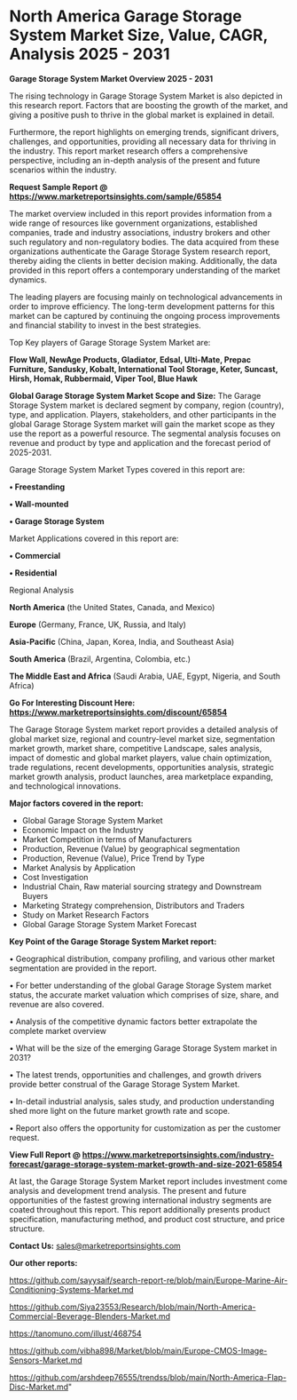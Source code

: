 # North America Garage Storage System Market Size, Value, CAGR, Analysis 2025 - 2031

<Strong> Garage Storage System Market Overview 2025 - 2031</strong>

The rising technology in Garage Storage System Market is also depicted in this research report. Factors that are boosting the growth of the market, and giving a positive push to thrive in the global market is explained in detail.

Furthermore, the report highlights on emerging trends, significant drivers, challenges, and opportunities, providing all necessary data for thriving in the industry. This report market research offers a comprehensive perspective, including an in-depth analysis of the present and future scenarios within the industry.

<strong>Request Sample Report @ <a href=https://www.marketreportsinsights.com/sample/65854>https://www.marketreportsinsights.com/sample/65854</a></strong>

The market overview included in this report provides information from a wide range of resources like government organizations, established companies, trade and industry associations, industry brokers and other such regulatory and non-regulatory bodies. The data acquired from these organizations authenticate the Garage Storage System research report, thereby aiding the clients in better decision making. Additionally, the data provided in this report offers a contemporary understanding of the market dynamics.

The leading players are focusing mainly on technological advancements in order to improve efficiency. The long-term development patterns for this market can be captured by continuing the ongoing process improvements and financial stability to invest in the best strategies.

Top Key players of Garage Storage System Market are:

<strong>Flow Wall, NewAge Products, Gladiator, Edsal, Ulti-Mate, Prepac Furniture, Sandusky, Kobalt, International Tool Storage, Keter, Suncast, Hirsh, Homak, Rubbermaid, Viper Tool, Blue Hawk</strong>

<strong><b>Global Garage Storage System Market Scope and Size:</b></strong>
The Garage Storage System market is declared segment by company, region (country), type, and application. Players, stakeholders, and other participants in the global Garage Storage System market will gain the market scope as they use the report as a powerful resource. The segmental analysis focuses on revenue and product by type and application and the forecast period of 2025-2031.

Garage Storage System Market Types covered in this report are:

<strong>• Freestanding

• Wall-mounted

• Garage Storage System</strong>

Market Applications covered in this report are:

<strong>• Commercial

• Residential</strong> 

Regional Analysis

<strong>North America</strong> (the United States, Canada, and Mexico)

<strong>Europe</strong> (Germany, France, UK, Russia, and Italy)

<strong>Asia-Pacific</strong> (China, Japan, Korea, India, and Southeast Asia)

<strong>South America</strong> (Brazil, Argentina, Colombia, etc.)

<strong>The Middle East and Africa</strong> (Saudi Arabia, UAE, Egypt, Nigeria, and South Africa)

<strong>Go For Interesting Discount Here: <a href=https://www.marketreportsinsights.com/discount/65854>https://www.marketreportsinsights.com/discount/65854</a></strong>

The Garage Storage System market report provides a detailed analysis of global market size, regional and country-level market size, segmentation market growth, market share, competitive Landscape, sales analysis, impact of domestic and global market players, value chain optimization, trade regulations, recent developments, opportunities analysis, strategic market growth analysis, product launches, area marketplace expanding, and technological innovations.

<strong><b>Major factors covered in the report:</b></strong>
<ul>
  <li>Global Garage Storage System Market </li>
  <li>Economic Impact on the Industry</li>
  <li>Market Competition in terms of Manufacturers</li>
  <li>Production, Revenue (Value) by geographical segmentation</li>
  <li>Production, Revenue (Value), Price Trend by Type</li>
  <li>Market Analysis by Application</li>
  <li>Cost Investigation</li>
  <li>Industrial Chain, Raw material sourcing strategy and Downstream Buyers</li>
  <li>Marketing Strategy comprehension, Distributors and Traders</li>
  <li>Study on Market Research Factors</li>
  <li>Global Garage Storage System Market Forecast</li>
</ul>

<strong><b>Key Point of the Garage Storage System Market report:</b></strong>

• Geographical distribution, company profiling, and various other market segmentation are provided in the report.

• For better understanding of the global Garage Storage System market status, the accurate market valuation which comprises of size, share, and revenue are also covered.

• Analysis of the competitive dynamic factors better extrapolate the complete market overview

• What will be the size of the emerging Garage Storage System market in 2031?

• The latest trends, opportunities and challenges, and growth drivers provide better construal of the Garage Storage System Market.

• In-detail industrial analysis, sales study, and production understanding shed more light on the future market growth rate and scope.

• Report also offers the opportunity for customization as per the customer request.

<strong><b>View Full Report @ <a href=https://www.marketreportsinsights.com/industry-forecast/garage-storage-system-market-growth-and-size-2021-65854>https://www.marketreportsinsights.com/industry-forecast/garage-storage-system-market-growth-and-size-2021-65854</a></b></strong>


At last, the Garage Storage System Market report includes investment come analysis and development trend analysis. The present and future opportunities of the fastest growing international industry segments are coated throughout this report. This report additionally presents product specification, manufacturing method, and product cost structure, and price structure.

<strong>Contact Us:</strong>
sales@marketreportsinsights.com

<strong>Our other reports:</strong>

<a href=https://github.com/sayysaif/search-report-re/blob/main/Europe-Marine-Air-Conditioning-Systems-Market.md>https://github.com/sayysaif/search-report-re/blob/main/Europe-Marine-Air-Conditioning-Systems-Market.md</a>

<a href=https://github.com/Siya23553/Research/blob/main/North-America-Commercial-Beverage-Blenders-Market.md>https://github.com/Siya23553/Research/blob/main/North-America-Commercial-Beverage-Blenders-Market.md</a>

<a href=https://tanomuno.com/illust/468754>https://tanomuno.com/illust/468754</a>

<a href=https://github.com/vibha898/Market/blob/main/Europe-CMOS-Image-Sensors-Market.md>https://github.com/vibha898/Market/blob/main/Europe-CMOS-Image-Sensors-Market.md</a>

<a href=https://github.com/arshdeep76555/trendss/blob/main/North-America-Flap-Disc-Market.md>https://github.com/arshdeep76555/trendss/blob/main/North-America-Flap-Disc-Market.md</a>"

